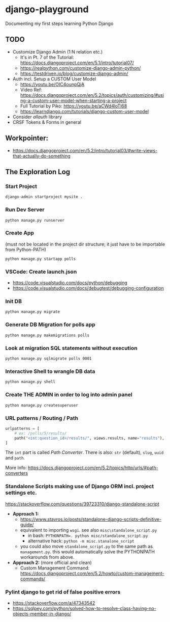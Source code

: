 # django-playground

Documenting my first steps learning Python Django

## TODO

- Customize Django Admin (1:N relation etc.)
    - It's in Pt. 7 of the Tutorial: https://docs.djangoproject.com/en/5.1/intro/tutorial07/
    - https://realpython.com/customize-django-admin-python/
    - https://testdriven.io/blog/customize-django-admin/
- Auth incl. Setup a CUSTOM User Model
    - https://youtu.be/OIC4ounpQjA
    - Video Ref: https://docs.djangoproject.com/en/5.2/topics/auth/customizing/#using-a-custom-user-model-when-starting-a-project
    - Full Tutorial by Piko: https://youtu.be/aCWd4loTl68
    - https://learndjango.com/tutorials/django-custom-user-model
- Consider *allauth* library
- CRSF Tokens & Forms in general

## Workpointer:

- https://docs.djangoproject.com/en/5.2/intro/tutorial03/#write-views-that-actually-do-something

## The Exploration Log

### Start Project

    django-admin startproject mysite .

### Run Dev Server

    python manage.py runserver

### Create App

(must not be located in the project dir structure; it just have to be importable from Python-PATH)

    python manage.py startapp polls

### VSCode: Create launch.json

- https://code.visualstudio.com/docs/python/debugging
- https://code.visualstudio.com/docs/debugtest/debugging-configuration

### Init DB

    python manage.py migrate

### Generate DB Migration for polls app

    python manage.py makemigrations polls

### Look at migration SQL statements without execution

    python manage.py sqlmigrate polls 0001

### Interactive Shell to wrangle DB data

    python manage.py shell

### Create THE ADMIN in order to log into admin panel

    python manage.py createsuperuser

### URL patterns / Routing / Path

```py
urlpatterns = [
    # ex: /polls/5/results/
    path("<int:question_id>/results/", views.results, name="results"),
]
```

The `int` part is called *Path Converter*. There is also: `str` (default), `slug`, `uuid` and `path`.

More Info: https://docs.djangoproject.com/en/5.2/topics/http/urls/#path-converters

### Standalone Scripts making use of Django ORM incl. project settings etc.

https://stackoverflow.com/questions/39723310/django-standalone-script

- **Approach 1:**
    - https://www.stavros.io/posts/standalone-django-scripts-definitive-guide/
    - equivalent to importing `wsgi`. see also `misc\standalone_script.py`
        - in bash: `PYTHONPATH=. python misc/standalone_script.py`
        - alternative hack: `python -m misc.stanalone_script`
    - you could also move `standalone_script.py` to the same path as `management.py`. this would automatically solve the PYTHONPATH workarounds from above.
- **Approach 2:** (more official and clean)
    - Custom Management Command: https://docs.djangoproject.com/en/5.2/howto/custom-management-commands/

### Pylint django to get rid of false positive errors

- https://stackoverflow.com/a/47343542
- https://sqlpey.com/python/solved-how-to-resolve-class-having-no-objects-member-in-django/